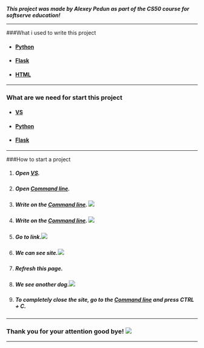 ___This project was made by Alexey Pedun as part of the CS50 course for softserve education!___

___

###What i used to write this project

+ #### [Python](https://www.python.org/)
+ #### [Flask](https://flask.palletsprojects.com/en/2.2.x/)
+ #### [HTML](https://www.w3schools.com/html/)
___

### What are we need for start this project
+ #### [VS](https://visualstudio.microsoft.com/ru/) 
+ #### [Python](https://www.python.org/)
+ #### [Flask](https://flask.palletsprojects.com/en/2.2.x/)


___

###How to start a project
1. ##### Open [VS](https://visualstudio.microsoft.com/ru/). 
2. ##### Open [Command line](https://www.computerhope.com/jargon/c/commandi.htm).
3. ##### Write on the [Command line](https://www.computerhope.com/jargon/c/commandi.htm). ![](https://i.ibb.co/vZhTsbq/msg412321326-93584.jpg)
4. ##### Write on the [Command line](https://www.computerhope.com/jargon/c/commandi.htm). ![](https://i.ibb.co/VBYyDny/2022-08-05-134415.png)
5. ##### Go to link.![](https://i.ibb.co/f8KRFvM/2022-08-05-134715.png)
6. ##### We can see site.![](https://i.ibb.co/bFXgRcQ/2022-08-05-135002.png)
7. ##### Refresh this page.
8. ##### We see another dog.![](https://i.ibb.co/R3ZSpLr/2022-08-05-135554.png)
9. ##### To completely close the site, go to the [Command line](https://www.computerhope.com/jargon/c/commandi.htm) and press CTRL + C.
___

### Thank you for your attention good bye! ![](https://img.freepik.com/free-vector/cute-dog-waving-hand-cartoon-vector-icon-illustration-animal-nature-icon-concept-isolated-premium_138676-4955.jpg)
___

